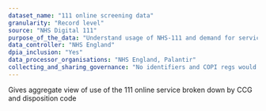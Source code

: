 ```yaml
---
dataset_name: "111 online screening data"
granularity: "Record level"
source: "NHS Digital 111"
purpose_of_the_data: "Understand usage of NHS-111 and demand for services, to support capacity planning"
data_controller: "NHS England"
dpia_inclusion: "Yes"
data_processor_organisations: "NHS England, Palantir"
collecting_and_sharing_governance: "No identifiers and COPI regs would cover"
---
```

Gives aggregate view of use of the 111 online service broken down by CCG and disposition code